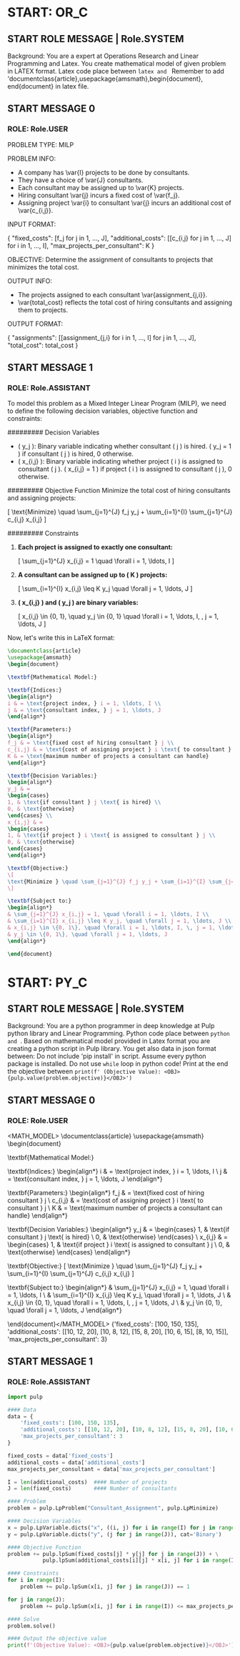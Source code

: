 # START: OR_C 
## START ROLE MESSAGE | Role.SYSTEM 
Background: You are a expert at Operations Research and Linear Programming and Latex. You create mathematical model of given problem in LATEX format. Latex code place between ```latex and ``` Remember to add 'documentclass{article},usepackage{amsmath},begin{document}, end{document} in latex file. 
## START MESSAGE 0 
### ROLE: Role.USER
<DESCRIPTION>
PROBLEM TYPE: MILP

PROBLEM INFO:

- A company has \var{I} projects to be done by consultants.
- They have a choice of \var{J} consultants.
- Each consultant may be assigned up to \var{K} projects. 
- Hiring consultant \var{j} incurs a fixed cost of \var{f_j}.
- Assigning project \var{i} to consultant \var{j} incurs an additional cost of \var{c_{i,j}}.

INPUT FORMAT: 

{
    "fixed_costs": [f_j for j in 1, ..., J],
    "additional_costs": [[c_{i,j} for j in 1, ..., J] for i in 1, ..., I],
    "max_projects_per_consultant": K
}

OBJECTIVE: Determine the assignment of consultants to projects that minimizes the total cost.

OUTPUT INFO:

- The projects assigned to each consultant \var{assignment_{j,i}}.
- \var{total_cost} reflects the total cost of hiring consultants and assigning them to projects.

OUTPUT FORMAT:

{
    "assignments": [[assignment_{j,i} for i in 1, ..., I] for j in 1, ..., J],
    "total_cost": total_cost
}
</DESCRIPTION>


## START MESSAGE 1 
### ROLE: Role.ASSISTANT
To model this problem as a Mixed Integer Linear Program (MILP), we need to define the following decision variables, objective function and constraints:

######### Decision Variables
- \( y_j \): Binary variable indicating whether consultant \( j \) is hired. \( y_j = 1 \) if consultant \( j \) is hired, 0 otherwise.
- \( x_{i,j} \): Binary variable indicating whether project \( i \) is assigned to consultant \( j \). \( x_{i,j} = 1 \) if project \( i \) is assigned to consultant \( j \), 0 otherwise.

######### Objective Function
Minimize the total cost of hiring consultants and assigning projects:

\[
\text{Minimize} \quad \sum_{j=1}^{J} f_j y_j + \sum_{i=1}^{I} \sum_{j=1}^{J} c_{i,j} x_{i,j}
\]

######### Constraints
1. **Each project is assigned to exactly one consultant:**

   \[
   \sum_{j=1}^{J} x_{i,j} = 1 \quad \forall i = 1, \ldots, I
   \]

2. **A consultant can be assigned up to \( K \) projects:**

   \[
   \sum_{i=1}^{I} x_{i,j} \leq K y_j \quad \forall j = 1, \ldots, J
   \]

3. **\( x_{i,j} \) and \( y_j \) are binary variables:**

   \[
   x_{i,j} \in \{0, 1\}, \quad y_j \in \{0, 1\} \quad \forall i = 1, \ldots, I, \, j = 1, \ldots, J
   \]

Now, let's write this in LaTeX format:

```latex
\documentclass{article}
\usepackage{amsmath}
\begin{document}

\textbf{Mathematical Model:}

\textbf{Indices:}
\begin{align*}
i & = \text{project index, } i = 1, \ldots, I \\
j & = \text{consultant index, } j = 1, \ldots, J
\end{align*}

\textbf{Parameters:}
\begin{align*}
f_j & = \text{fixed cost of hiring consultant } j \\
c_{i,j} & = \text{cost of assigning project } i \text{ to consultant } j \\
K & = \text{maximum number of projects a consultant can handle}
\end{align*}

\textbf{Decision Variables:}
\begin{align*}
y_j & = 
\begin{cases} 
1, & \text{if consultant } j \text{ is hired} \\
0, & \text{otherwise}
\end{cases} \\
x_{i,j} & = 
\begin{cases} 
1, & \text{if project } i \text{ is assigned to consultant } j \\
0, & \text{otherwise}
\end{cases}
\end{align*}

\textbf{Objective:}
\[
\text{Minimize } \quad \sum_{j=1}^{J} f_j y_j + \sum_{i=1}^{I} \sum_{j=1}^{J} c_{i,j} x_{i,j}
\]

\textbf{Subject to:}
\begin{align*}
& \sum_{j=1}^{J} x_{i,j} = 1, \quad \forall i = 1, \ldots, I \\
& \sum_{i=1}^{I} x_{i,j} \leq K y_j, \quad \forall j = 1, \ldots, J \\
& x_{i,j} \in \{0, 1\}, \quad \forall i = 1, \ldots, I, \, j = 1, \ldots, J \\
& y_j \in \{0, 1\}, \quad \forall j = 1, \ldots, J
\end{align*}

\end{document}
```

# START: PY_C 
## START ROLE MESSAGE | Role.SYSTEM 
Background: You are a python programmer in deep knowledge at Pulp python library and Linear Programming. Python code place between ```python and ```. Based on mathematical model provided in Latex format you are creating a python script in Pulp library. You get also data in json format between: <DATA></DATA> Do not include 'pip install' in script. Assume every python package is installed. Do not use `while` loop in python code! Print at the end the objective between <OBJ></OBJ> `print(f' (Objective Value): <OBJ>{pulp.value(problem.objective)}</OBJ>')` 
## START MESSAGE 0 
### ROLE: Role.USER
<MATH_MODEL>
\documentclass{article}
\usepackage{amsmath}
\begin{document}

\textbf{Mathematical Model:}

\textbf{Indices:}
\begin{align*}
i & = \text{project index, } i = 1, \ldots, I \\
j & = \text{consultant index, } j = 1, \ldots, J
\end{align*}

\textbf{Parameters:}
\begin{align*}
f_j & = \text{fixed cost of hiring consultant } j \\
c_{i,j} & = \text{cost of assigning project } i \text{ to consultant } j \\
K & = \text{maximum number of projects a consultant can handle}
\end{align*}

\textbf{Decision Variables:}
\begin{align*}
y_j & = 
\begin{cases} 
1, & \text{if consultant } j \text{ is hired} \\
0, & \text{otherwise}
\end{cases} \\
x_{i,j} & = 
\begin{cases} 
1, & \text{if project } i \text{ is assigned to consultant } j \\
0, & \text{otherwise}
\end{cases}
\end{align*}

\textbf{Objective:}
\[
\text{Minimize } \quad \sum_{j=1}^{J} f_j y_j + \sum_{i=1}^{I} \sum_{j=1}^{J} c_{i,j} x_{i,j}
\]

\textbf{Subject to:}
\begin{align*}
& \sum_{j=1}^{J} x_{i,j} = 1, \quad \forall i = 1, \ldots, I \\
& \sum_{i=1}^{I} x_{i,j} \leq K y_j, \quad \forall j = 1, \ldots, J \\
& x_{i,j} \in \{0, 1\}, \quad \forall i = 1, \ldots, I, \, j = 1, \ldots, J \\
& y_j \in \{0, 1\}, \quad \forall j = 1, \ldots, J
\end{align*}

\end{document}</MATH_MODEL>
<DATA>
{'fixed_costs': [100, 150, 135], 'additional_costs': [[10, 12, 20], [10, 8, 12], [15, 8, 20], [10, 6, 15], [8, 10, 15]], 'max_projects_per_consultant': 3}</DATA>


## START MESSAGE 1 
### ROLE: Role.ASSISTANT
```python
import pulp

#### Data
data = {
    'fixed_costs': [100, 150, 135],
    'additional_costs': [[10, 12, 20], [10, 8, 12], [15, 8, 20], [10, 6, 15], [8, 10, 15]],
    'max_projects_per_consultant': 3
}

fixed_costs = data['fixed_costs']
additional_costs = data['additional_costs']
max_projects_per_consultant = data['max_projects_per_consultant']

I = len(additional_costs)  #### Number of projects
J = len(fixed_costs)       #### Number of consultants

#### Problem
problem = pulp.LpProblem("Consultant_Assignment", pulp.LpMinimize)

#### Decision Variables
x = pulp.LpVariable.dicts("x", ((i, j) for i in range(I) for j in range(J)), cat='Binary')
y = pulp.LpVariable.dicts("y", (j for j in range(J)), cat='Binary')

#### Objective Function
problem += pulp.lpSum(fixed_costs[j] * y[j] for j in range(J)) + \
           pulp.lpSum(additional_costs[i][j] * x[i, j] for i in range(I) for j in range(J))

#### Constraints
for i in range(I):
    problem += pulp.lpSum(x[i, j] for j in range(J)) == 1

for j in range(J):
    problem += pulp.lpSum(x[i, j] for i in range(I)) <= max_projects_per_consultant * y[j]

#### Solve
problem.solve()

#### Output the objective value
print(f'(Objective Value): <OBJ>{pulp.value(problem.objective)}</OBJ>')
```

